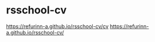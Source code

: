 # rsschool-cv
https://refurinn-a.github.io/rsschool-cv/cv
https://refurinn-a.github.io/rsschool-cv/
